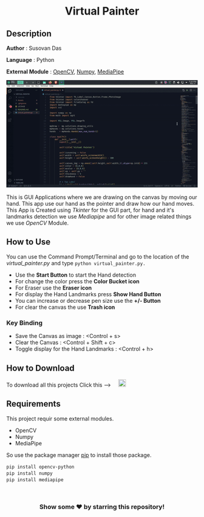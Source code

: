#
**<H1 align = "center">Virtual Painter</H1>**

## Description

**Author** : Susovan Das

**Language** : Python  

**External Module** : [OpenCV][opencv], [Numpy][numpy], [MediaPipe][mediapipe]


![Virtual Painter](/Assets/virtual_painter.gif)

This is GUI Applications where we are drawing on the canvas by moving our hand. This app use our hand as the pointer and draw how our hand moves. This App is Created using _Tkinter_ for the GUI part, for hand and it's landmarks detection we use _Mediapipe_ and for other image related things we use _OpenCV_ Module.

## How to Use

You can use the Command Prompt/Terminal and go to the location of the _virtual_painter.py_ and type `python virtual_painter.py.`

* Use the **Start Button** to start the Hand detection
* For change the color press the **Color Bucket icon**
* For Eraser use the **Eraser icon**
* For display the Hand Landmarks press **Show Hand Button**
* You can increase or decrease pen size use the **+/- Button**
* For clear the canvas the use **Trash icon**

### Key Binding

* Save the Canvas as image : <Control + s>
* Clear the Canvas : <Control + Shift + c>
* Toggle display for the Hand Landmarks : <Control + h>

## How to Download

To download all this projects Click this --> &nbsp; &nbsp; [<img src="https://github.com/DasBabuGH/Virtual-Painter/blob/master/Assets/.download_icon.png" width="20" height="20"/>][DownGit]

## Requirements

This project requir some external modules.
* OpenCV
* Numpy
* MediaPipe

So use the package manager [pip](https://pypi.org/project/pip/) to install those package.

```bash
pip install opencv-python
pip install numpy
pip install mediapipe
```

<br>
<h3 align = "center"> Show some ❤️ by starring this repository!</h3>

<!--Inner Links-->
[opencv]: https://opencv.org/

[numpy]: https://numpy.org/

[mediapipe]: https://mediapipe.dev/

[DownGit]: https://minhaskamal.github.io/DownGit/#/home?url=https://github.com/DasBabuGH/Virtual-Painter/

